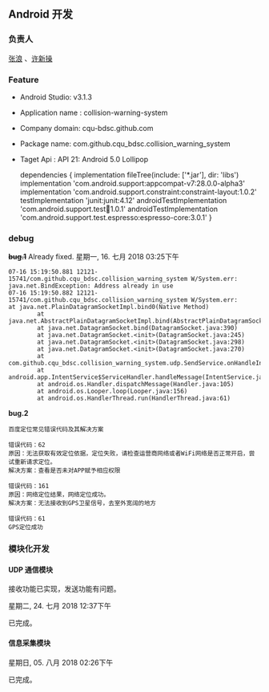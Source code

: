 ## Android 开发
### 负责人
[张浪](https://github.com/zhanglang111) 、[许新操](https://github.com/neardws) 
### Feature

* Android Studio: v3.1.3  
* Application name : collision-warning-system
* Company domain: cqu-bdsc.github.com
* Package name: com.github.cqu_bdsc.collision_warning_system
* Taget Api : API 21: Android 5.0 Lollipop

	dependencies {
	    implementation fileTree(include: ['*.jar'], dir: 'libs')
	    implementation 'com.android.support:appcompat-v7:28.0.0-alpha3'
	    implementation 'com.android.support.constraint:constraint-layout:1.0.2'
	    testImplementation 'junit:junit:4.12'
	    androidTestImplementation 'com.android.support.test:runner:1.0.1'
	    androidTestImplementation 'com.android.support.test.espresso:espresso-core:3.0.1'
	}


### debug
**~~bug.1~~**   Already fixed.
星期一, 16. 七月 2018 03:25下午 

	07-16 15:19:50.881 12121-15741/com.github.cqu_bdsc.collision_warning_system W/System.err: java.net.BindException: Address already in use
	07-16 15:19:50.882 12121-15741/com.github.cqu_bdsc.collision_warning_system W/System.err:     at java.net.PlainDatagramSocketImpl.bind0(Native Method)
	        at java.net.AbstractPlainDatagramSocketImpl.bind(AbstractPlainDatagramSocketImpl.java:96)
	        at java.net.DatagramSocket.bind(DatagramSocket.java:390)
	        at java.net.DatagramSocket.<init>(DatagramSocket.java:245)
	        at java.net.DatagramSocket.<init>(DatagramSocket.java:298)
	        at java.net.DatagramSocket.<init>(DatagramSocket.java:270)
	        at com.github.cqu_bdsc.collision_warning_system.udp.SendService.onHandleIntent(SendService.java:52)
	        at android.app.IntentService$ServiceHandler.handleMessage(IntentService.java:67)
	        at android.os.Handler.dispatchMessage(Handler.java:105)
	        at android.os.Looper.loop(Looper.java:156)
	        at android.os.HandlerThread.run(HandlerThread.java:61)

**bug.2**
	
	百度定位常见错误代码及其解决方案
	
	错误代码：62
	原因：无法获取有效定位依据，定位失败，请检查运营商网络或者WiFi网络是否正常开启，尝试重新请求定位。
	解决方案：查看是否未对APP赋予相应权限
	
	错误代码：161
	原因：网络定位结果，网络定位成功。
	解决方案：无法接收到GPS卫星信号，去室外宽阔的地方
	
	错误代码：61
	GPS定位成功
	

### 模块化开发
#### UDP 通信模块
接收功能已实现，发送功能有问题。

星期二, 24. 七月 2018 12:37下午 

已完成。

#### 信息采集模块

星期日, 05. 八月 2018 02:26下午 

已完成。

